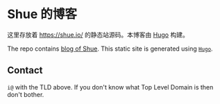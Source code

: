 # Shue 的博客

这里存放着 https://shue.io/ 的静态站源码。本博客由 [Hugo](https://hugo.io/) 构建。

The repo contains [blog of Shue](https://shue.io/). This static site is generated using [`Hugo`](https://hugo.io/).

## Contact

`i@` with the TLD above. If you don't know what Top Level Domain is then don't bother.
